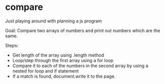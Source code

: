 # compare
Just playing around with planning a js program

Goal:
Compare two arrays of numbers and print out numbers which are the same.

Steps:
- Get length of the array using .length method
- Loop/step through the first array using a for loop
- Compare it to each of the numbers in the second array by using a nested for loop and if statement
- If a match is found, document.write it to the page.


